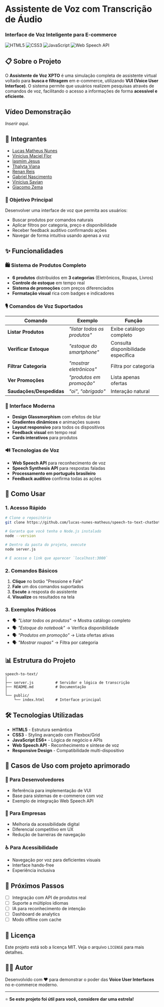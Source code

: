 # Assistente de Voz com Transcrição de Áudio
### Interface de Voz Inteligente para E-commerce

![HTML5](https://img.shields.io/badge/HTML5-E34F26?style=for-the-badge&logo=html5&logoColor=white)
![CSS3](https://img.shields.io/badge/CSS3-1572B6?style=for-the-badge&logo=css3&logoColor=white)
![JavaScript](https://img.shields.io/badge/JavaScript-F7DF1E?style=for-the-badge&logo=javascript&logoColor=black)
![Web Speech API](https://img.shields.io/badge/Web_Speech_API-4285F4?style=for-the-badge&logo=google-chrome&logoColor=white)

## 📋 Sobre o Projeto

O **Assistente de Voz XPTO** é uma simulação completa de assistente virtual voltado para **busca e filtragem** em e-commerce, utilizando **VUI (Voice User Interface)**. O sistema permite que usuários realizem pesquisas através de comandos de voz, facilitando o acesso a informações de forma **acessível e eficiente**.

## Vídeo Demonstração

*Inserir aqui*.

## 👥 Integrantes

- <a href="https://www.linkedin.com/in/lucas-nunes-matheus/">Lucas Matheus Nunes</a>
- <a href="https://www.linkedin.com/in/vinicius-maciel-flor/">Vinicius Maciel Flor</a>
- <a href="https://www.linkedin.com/in/iasmim-/">Iasmim Jesus</a>
- <a href="https://www.linkedin.com/in/thalyta-viana/">Thalyta Viana</a>
- <a href="https://www.linkedin.com/in/renan-reis1907/">Renan Reis</a>
- <a href="https://www.linkedin.com/in/gabriel-nascimento3/">Gabriel Nascimento</a>
- <a href="https://www.linkedin.com/in/viniciussavian/">Vinicius Savian</a>
- <a href="https://www.linkedin.com/in/giacomo-zema-matizonkas-7ab9072b2/?originalSubdomain=br">Giacomo Zema</a>

### 🎯 Objetivo Principal
Desenvolver uma interface de voz que permita aos usuários:
- Buscar produtos por comandos naturais
- Aplicar filtros por categoria, preço e disponibilidade
- Receber feedback auditivo confirmando ações
- Navegar de forma intuitiva usando apenas a voz

## ✨ Funcionalidades

### 🛍️ **Sistema de Produtos Completo**
- **6 produtos** distribuídos em **3 categorias** (Eletrônicos, Roupas, Livros)
- **Controle de estoque** em tempo real
- **Sistema de promoções** com preços diferenciados
- **Formatação visual** rica com badges e indicadores

### 🎙️ **Comandos de Voz Suportados**
| Comando | Exemplo | Função |
|---------|---------|--------|
| **Listar Produtos** | *"listar todos os produtos"* | Exibe catálogo completo |
| **Verificar Estoque** | *"estoque do smartphone"* | Consulta disponibilidade específica |
| **Filtrar Categoria** | *"mostrar eletrônicos"* | Filtra por categoria |
| **Ver Promoções** | *"produtos em promoção"* | Lista apenas ofertas |
| **Saudações/Despedidas** | *"oi"*, *"obrigado"* | Interação natural |

### 🎨 **Interface Moderna**
- **Design Glassmorphism** com efeitos de blur
- **Gradientes dinâmicos** e animações suaves
- **Layout responsivo** para todos os dispositivos
- **Feedback visual** em tempo real
- **Cards interativos** para produtos

### 🔊 **Tecnologias de Voz**
- **Web Speech API** para reconhecimento de voz
- **Speech Synthesis API** para respostas faladas
- **Processamento em português brasileiro**
- **Feedback auditivo** confirma todas as ações

## 🚀 Como Usar

### 1. **Acesso Rápido**
```bash
# Clone o repositório
git clone https://github.com/lucas-nunes-matheus/speech-to-text-chatbot.git

# Garanta que você tenha o Node.js instalado
node --version

# Dentro da pasta do projeto, execute
node server.js

# E acesse o link que aparecer `localhost:3000`
```

### 2. **Comandos Básicos**
1. **Clique** no botão "Pressione e Fale" 
2. **Fale** um dos comandos suportados
3. **Escute** a resposta do assistente
4. **Visualize** os resultados na tela

### 3. **Exemplos Práticos**
- 🗣️ *"Listar todos os produtos"* → Mostra catálogo completo
- 🗣️ *"Estoque do notebook"* → Verifica disponibilidade
- 🗣️ *"Produtos em promoção"* → Lista ofertas ativas
- 🗣️ *"Mostrar roupas"* → Filtra por categoria

## 📊 Estrutura do Projeto

```
speech-to-text/
│
├── server.js          # Servidor e lógica de transcrição
├── README.md          # Documentação
│
└── public/
    └── index.html     # Interface principal
```

## 🛠️ Tecnologias Utilizadas

- **HTML5** - Estrutura semântica
- **CSS3** - Styling avançado com Flexbox/Grid
- **JavaScript ES6+** - Lógica de negócio e APIs
- **Web Speech API** - Reconhecimento e síntese de voz
- **Responsive Design** - Compatibilidade multi-dispositivo

## 🎯 Casos de Uso com projeto aprimorado

### 👥 **Para Desenvolvedores**
- Referência para implementação de VUI
- Base para sistemas de e-commerce com voz
- Exemplo de integração Web Speech API

### 🏢 **Para Empresas**
- Melhoria da acessibilidade digital
- Diferencial competitivo em UX
- Redução de barreiras de navegação

### ♿ **Para Acessibilidade**
- Navegação por voz para deficientes visuais
- Interface hands-free
- Experiência inclusiva

## 🔮 Próximos Passos

- [ ] Integração com API de produtos real
- [ ] Suporte a múltiplos idiomas
- [ ] IA para reconhecimento de intenção
- [ ] Dashboard de analytics
- [ ] Modo offline com cache

## 📄 Licença

Este projeto está sob a licença MIT. Veja o arquivo `LICENSE` para mais detalhes.

## 👨‍💻 Autor

Desenvolvido com ❤️ para demonstrar o poder das **Voice User Interfaces** no e-commerce moderno.

---

⭐ **Se este projeto foi útil para você, considere dar uma estrela!**